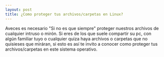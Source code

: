 ```yaml
---
layout: post
title: ¿Como proteger tus archivos/carpetas en Linux?
---
```


Aveces es necesario "Si no es que siempre" proteger nuestros archivos de cualquier intruso o mirón. Si eres de los que suele compartir su pc, con algún familiar tuyo o cualquier quiza haya archivos o carpetas que no quisieses que miráran, si esto es así te invito a conocer como proteger tus archivos/carpetas en este sistema operativo.

